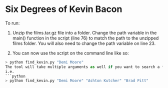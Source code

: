 # Six Degrees of Kevin Bacon

To run:

1. Unzip the films.tar.gz file into a folder.  Change the path variable in the main() function in the script (line 76) to match the path to the unzipped films folder.  You will also need to change the path variable on line 23.

2. You can now use the script on the command line like so:
```python
> python find_kevin.py "Demi Moore"
The tool will take multiple arguments as well if you want to search a few at once.
i.e.
```python
> python find_kevin.py "Demi Moore" "Ashton Kutcher" "Brad Pitt"